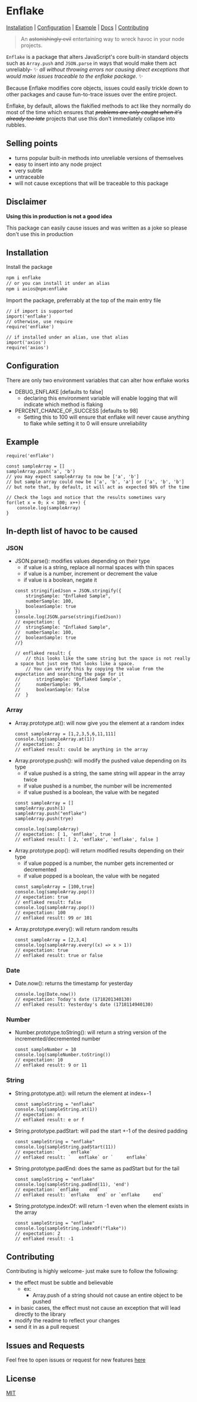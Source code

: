# Enflake
[Installation](#installation) |
[Configuration](#configuration) |
[Example](#example) |
[Docs](#in-depth-list-of-havoc-to-be-caused) |
[Contributing](#contributing)
> An ~~astonishingly evil~~ entertaining way to wreck havoc in your node projects.

`Enflake` is a package that alters JavaScript's core built-in standard objects such as `Array.push` and `JSON.parse` in ways that would make them act unreliably- ✨ _all without throwing errors nor causing direct exceptions that would make issues traceable to the enflake package._ ✨

Because Enflake modifies core objects, issues could easily trickle down to other packages and cause fun-to-trace issues over the entire project.

Enflake, by default, allows the flakified methods to act like they normally do most of the time which ensures that ~~_problems are only caught when it's already too late_~~ projects that use this don't immediately collapse into rubbles.

## Selling points
- turns popular built-in methods into unreliable versions of themselves
- easy to insert into any node project
- very subtle
- untraceable
- will not cause exceptions that will be traceable to this package

## Disclaimer
**Using this in production is not a good idea**

This package can easily cause issues and was written as a joke so please don't use this in production

## Installation

Install the package
```bash
npm i enflake
// or you can install it under an alias
npm i axios@npm:enflake
```

Import the package, preferrably at the top of the main entry file
```
// if import is supported
import('enflake')
// otherwise, use require
require('enflake')

// if installed under an alias, use that alias
import('axios')
require('axios')
```

## Configuration
There are only two environment variables that can alter how enflake works
- DEBUG_ENFLAKE [defaults to false]
    - declaring this environment variable will enable logging that will indicate which method is flaking 
- PERCENT_CHANCE_OF_SUCCESS [defaults to 98]
    - Setting this to 100 will ensure that enflake will never cause anything to flake while setting it to 0 will ensure unreliability


## Example
```
require('enflake')

const sampleArray = []
sampleArray.push('a', 'b')
// you may expect sampleArray to now be ['a', 'b']
// but sample array could now be ['a', 'b', 'a'] or ['a', 'b', 'b']
// but note that, by default, it will act as expected 98% of the time

// Check the logs and notice that the results sometimes vary
for(let x = 0; x < 100; x++) {
    console.log(sampleArray)
}
```

## In-depth list of havoc to be caused
### JSON
- JSON.parse(): modifies values depending on their type
    - if value is a string, replace all normal spaces with thin spaces
    - if value is a number, increment or decrement the value
    - if value is a boolean, negate it
    ```
    const stringifiedJson = JSON.stringify({
        stringSample: "Enflaked Sample",
        numberSample: 100,
        booleanSample: true
    })
    console.log(JSON.parse(stringifiedJson))
    // expectation: {
    //  stringSample: "Enflaked Sample",
    //  numberSample: 100,
    //  booleanSample: true
    //}

    // enflaked result: {
        // this looks like the same string but the space is not really a space but just one that looks like a space.
        // You can verify this by copying the value from the expectation and searching the page for it
    //      stringSample: 'Enflaked Sample',
    //      numberSample: 99,
    //      booleanSample: false
    //  }
    ```
### Array
- Array.prototype.at(): will now give you the element at a random index
    ```
    const sampleArray = [1,2,3,5,6,11,111]
    console.log(sampleArray.at(1))
    // expectation: 2
    // enflaked result: could be anything in the array
    ```
- Array.prorotype.push(): will modify the pushed value depending on its type
    - if value pushed is a string, the same string will appear in the array twice
    - if value pushed is a number, the number will be incremented
    - if value pushed is a boolean, the value with be negated
    ```
    const sampleArray = []
    sampleArray.push(1)
    sampleArray.push("enflake")
    sampleArray.push(trye)

    console.log(sampleArray)
    // expectation: [ 1, 'enflake', true ]
    // enflaked result: [ 2, 'enflake', 'enflake', false ]
    ```
- Array.prototype.pop(): will return modified results depending on their type
    - if value popped is a number, the number gets incremented or decremented
    - if value popped is a boolean, the value with be negated
    ```
    const sampleArray = [100,true]
    console.log(sampleArray.pop())
    // expectation: true
    // enflaked result: false
    console.log(sampleArray.pop())
    // expectation: 100
    // enflaked result: 99 or 101
    ```
- Array.prototype.every(): will return random results
     ```
    const sampleArray = [2,3,4]
    console.log(sampleArray.every((x) => x > 1))
    // expectation: true
    // enflaked result: true or false
    ```
### Date
- Date.now(): returns the timestamp for yesterday
     ```
    console.log(Date.now())
    // expectation: Today's date (1718201340130)
    // enflaked result: Yesterday's date (1718114940130)
    ```
### Number
- Number.prototype.toString(): will return a string version of the incremented/decremented number
     ```
     const sampleNumber = 10
     console.log(sampleNumber.toString())
    // expectation: 10
    // enflaked result: 9 or 11
    ```
### String
- String.prototype.at(): will return the element at index+-1
     ```
     const sampleString = "enflake"
     console.log(sampleString.at(1))
     // expectation: n
     // enflaked result: e or f
    ```
- String.prototype.padStart: will pad the start +-1 of the desired padding
     ```
     const sampleString = "enflake"
     console.log(sampleString.padStart(11))
     // expectation: `    enflake`
     // enflaked result: `   enflake` or `     enflake`
    ```
- String.prototype.padEnd: does the same as padStart but for the tail
     ```
     const sampleString = "enflake"
     console.log(sampleString.padEnd(11), 'end')
     // expectation: `enflake    end`
     // enflaked result: `enflake   end` or `enflake     end`
    ```
- String.prototype.indexOf: will return -1 even when the element exists in the array
     ```
     const sampleString = "enflake"
     console.log(sampleString.indexOf("flake"))
     // expectation: 2
     // enflaked result: -1
    ```

## Contributing
Contributing is highly welcome- just make sure to follow the following:
- the effect must be subtle and believable
    - ex:
        - Array.push of a string should not cause an entire object to be pushed
- in basic cases, the effect must not cause an exception that will lead directly to the library
- modify the readme to reflect your changes
- send it in as a pull request

## Issues and Requests
Feel free to open issues or request for new features [here](https://github.com/keidyz/enflake/issues)

## License
[MIT](https://choosealicense.com/licenses/mit/)
